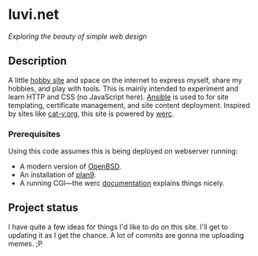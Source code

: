 # luvi.net

_Exploring the beauty of simple web design_

## Description

A little [hobby site](https://luvi.net/) and space on the internet to express myself, share my hobbies, and play with tools. This is mainly intended to experiment and learn HTTP and CSS (no JavaScript here). [Ansible](https://docs.ansible.com/ansible/latest/index.html) is used to for site templating, certificate management, and site content deployment. Inspired by sites like [cat-v.org](https://cat-v.org/), this site is powered by [werc](https://werc.cat-v.org/).

### Prerequisites

Using this code assumes this is being deployed on webserver running:

- A modern version of [OpenBSD](https://openbsd.org/).
- An installation of [plan9](https://9fans.github.io/plan9port/).
- A running CGI&mdash;the werc [documentation](https://werc.cat-v.org/docs/web-server-setup/) explains things nicely.

## Project status

I have quite a few ideas for things I'd like to do on this site. I'll get to updating it as I get the chance. A lot of commits are gonna me uploading memes. ;P
